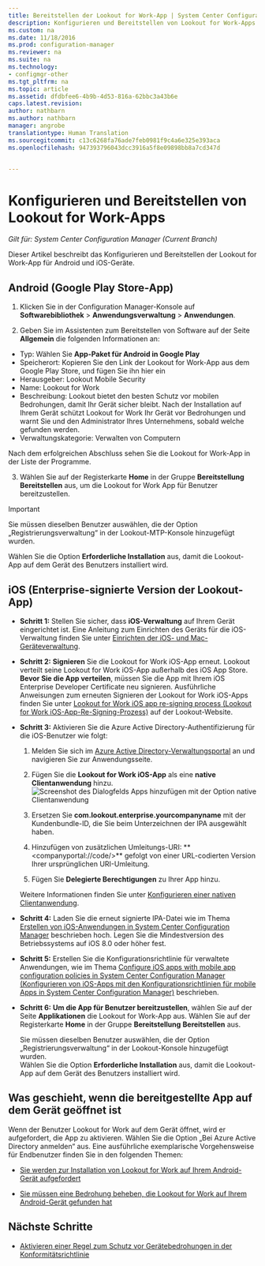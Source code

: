 ```yaml
---
title: Bereitstellen der Lookout for Work-App | System Center Configuration Manager
description: Konfigurieren und Bereitstellen von Lookout for Work-Apps.
ms.custom: na
ms.date: 11/18/2016
ms.prod: configuration-manager
ms.reviewer: na
ms.suite: na
ms.technology:
- configmgr-other
ms.tgt_pltfrm: na
ms.topic: article
ms.assetid: dfdbfee6-4b9b-4d53-816a-62bbc3a43b6e
caps.latest.revision: 
author: nathbarn
ms.author: nathbarn
manager: angrobe
translationtype: Human Translation
ms.sourcegitcommit: c13c6268fa76ade7feb0981f9c4a6e325e393aca
ms.openlocfilehash: 947393796043dcc3916a5f8e09898bb8a7cd347d


---
```

# <a name="configure-and-deploy-lookout-for-work-apps"></a>Konfigurieren und Bereitstellen von Lookout for Work-Apps

*Gilt für: System Center Configuration Manager (Current Branch)*

Dieser Artikel beschreibt das Konfigurieren und Bereitstellen der Lookout for Work-App für Android und iOS-Geräte.

## <a name="android-google-play-store-app"></a>Android (Google Play Store-App)
1.  Klicken Sie in der Configuration Manager-Konsole auf **Softwarebibliothek** > **Anwendungsverwaltung** > **Anwendungen**.

2.  Geben Sie im Assistenten zum Bereitstellen von Software auf der Seite **Allgemein** die folgenden Informationen an:
  * Typ: Wählen Sie **App-Paket für Android in Google Play**
  * Speicherort: Kopieren Sie den Link der Lookout for Work-App aus dem Google Play Store, und fügen Sie ihn hier ein
  * Herausgeber: Lookout Mobile Security
  * Name: Lookout for Work
  * Beschreibung: Lookout bietet den besten Schutz vor mobilen Bedrohungen, damit Ihr Gerät sicher bleibt. Nach der Installation auf Ihrem Gerät schützt Lookout for Work Ihr Gerät vor Bedrohungen und warnt Sie und den Administrator Ihres Unternehmens, sobald welche gefunden werden.
  * Verwaltungskategorie: Verwalten von Computern

  Nach dem erfolgreichen Abschluss sehen Sie die Lookout for Work-App in der Liste der Programme.

3.  Wählen Sie auf der Registerkarte **Home** in der Gruppe **Bereitstellung** **Bereitstellen** aus, um die Lookout for Work App für Benutzer bereitzustellen.
>[!IMPORTANT]
>Sie müssen dieselben Benutzer auswählen, die der Option „Registrierungsverwaltung“ in der Lookout-MTP-Konsole hinzugefügt wurden.

  Wählen Sie die Option **Erforderliche Installation** aus, damit die Lookout-App auf dem Gerät des Benutzers installiert wird.

## <a name="ios-enterprise-signed-version-of-lookout-app"></a>iOS (Enterprise-signierte Version der Lookout-App)

* **Schritt 1:** Stellen Sie sicher, dass **iOS-Verwaltung** auf Ihrem Gerät eingerichtet ist. Eine Anleitung zum Einrichten des Geräts für die iOS-Verwaltung finden Sie unter [Einrichten der iOS- und Mac-Geräteverwaltung]().

* **Schritt 2:** **Signieren** Sie die Lookout for Work iOS-App erneut. Lookout verteilt seine Lookout for Work iOS-App außerhalb des iOS App Store. **Bevor Sie die App verteilen**, müssen Sie die App mit Ihrem iOS Enterprise Developer Certificate neu signieren. Ausführliche Anweisungen zum erneuten Signieren der Lookout for Work iOS-Apps finden Sie unter [Lookout for Work iOS app re-signing process (Lookout for Work iOS-App-Re-Signing-Prozess)](https://personal.support.lookout.com/hc/en-us/articles/114094038714) auf der Lookout-Website.


* **Schritt 3:** Aktivieren Sie die Azure Active Directory-Authentifizierung für die iOS-Benutzer wie folgt:
  1.  Melden Sie sich im [Azure Active Directory-Verwaltungsportal](https://manage.windowsazure.com) an und navigieren Sie zur Anwendungsseite.
  2.  Fügen Sie die **Lookout for Work iOS-App** als eine **native Clientanwendung** hinzu.
  ![Screenshot des Dialogfelds Apps hinzufügen mit der Option native Clientanwendung](../media/aad-add-app.png)

  3. Ersetzen Sie **com.lookout.enterprise.yourcompanyname** mit der Kundenbundle-ID, die Sie beim Unterzeichnen der IPA ausgewählt haben.
  4.  Hinzufügen von zusätzlichen Umleitungs-URI: ** &lt;companyportal://code/>** gefolgt von einer URL-codierten Version Ihrer ursprünglichen URI-Umleitung.
  5.  Fügen Sie **Delegierte Berechtigungen** zu Ihrer App hinzu.

  Weitere Informationen finden Sie unter [Konfigurieren einer nativen Clientanwendung](https://azure.microsoft.com/en-us/documentation/articles/app-service-mobile-how-to-configure-active-directory-authentication/#optional-configure-a-native-client-application).


* **Schritt 4:** Laden Sie die erneut signierte IPA-Datei wie im Thema [Erstellen von iOS-Anwendungen in System Center Configuration Manager](https://docs.microsoft.com/en-us/sccm/apps/get-started/creating-ios-applications) beschrieben hoch. Legen Sie die Mindestversion des Betriebssystems auf iOS 8.0 oder höher fest.


* **Schritt 5:** Erstellen Sie die Konfigurationsrichtlinie für verwaltete Anwendungen, wie im Thema [Configure iOS apps with mobile app configuration policies in System Center Configuration Manager (Konfigurieren von iOS-Apps mit den Konfigurationsrichtlinien für mobile Apps in System Center Configuration Manager)](https://docs.microsoft.com/en-us/sccm/apps/deploy-use/configure-ios-apps-with-app-configuration-policies) beschrieben.


* **Schritt 6:** **Um die App für Benutzer bereitzustellen**, wählen Sie auf der Seite **Applikationen** die Lookout for Work-App aus. Wählen Sie auf der Registerkarte **Home** in der Gruppe **Bereitstellung** **Bereitstellen** aus.

  Sie müssen dieselben Benutzer auswählen, die der Option „Registrierungsverwaltung“ in der Lookout-Konsole hinzugefügt wurden.  
Wählen Sie die Option **Erforderliche Installation** aus, damit die Lookout-App auf dem Gerät des Benutzers installiert wird.

## <a name="what-happens-when-the-deployed-app-is-opened-on-the-device"></a>Was geschieht, wenn die bereitgestellte App auf dem Gerät geöffnet ist




Wenn der Benutzer Lookout for Work auf dem Gerät öffnet, wird er aufgefordert, die App zu aktivieren. Wählen Sie die Option „Bei Azure Active Directory anmelden“ aus. Eine ausführliche exemplarische Vorgehensweise für Endbenutzer finden Sie in den folgenden Themen:

* [Sie werden zur Installation von Lookout for Work auf Ihrem Android-Gerät aufgefordert](http://docs.microsoft.com/intune/enduser/you-are-prompted-to-install-lookout-for-work-android)

* [Sie müssen eine Bedrohung beheben, die Lookout for Work auf Ihrem Android-Gerät gefunden hat](http://docs.microsoft.com/intune/enduser/you-need-to-resolve-a-threat-found-by-lookout-for-work-android)

## <a name="next-steps"></a>Nächste Schritte
* [Aktivieren einer Regel zum Schutz vor Gerätebedrohungen in der Konformitätsrichtlinie](enable-device-threat-protection-rule-compliance-policy.md)



<!--HONumber=Dec16_HO3-->


